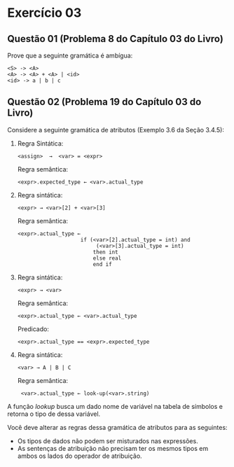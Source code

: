 # Exercício 03

## Questão 01 (Problema 8 do Capítulo 03 do Livro)

Prove que a seguinte gramática é ambígua:

```
<S> -> <A>
<A> -> <A> + <A> | <id>
<id> -> a | b | c
```

## Questão 02 (Problema 19 do Capítulo 03 do Livro)
 Considere a seguinte gramática de atributos (Exemplo 3.6  da Seção 3.4.5):

 1. Regra Sintática: 
    ``` 
    <assign>  →  <var> = <expr>
    ```
 
    Regra semântica: 
    ```
    <expr>.expected_type ← <var>.actual_type
    ```  


 2. Regra sintática:
    ``` 
    <expr> → <var>[2] + <var>[3] 
    ```
    
    Regra semântica: 
    ```
    <expr>.actual_type ←
                        if (<var>[2].actual_type = int) and
                             (<var>[3].actual_type = int)
                            then int
                            else real
                            end if
    ``` 

 3. Regra sintática:
    ```
    <expr> → <var> 
    ```
    Regra semântica:
    ```
    <expr>.actual_type ← <var>.actual_type
    ```
    Predicado:
    ```
    <expr>.actual_type == <expr>.expected_type
    ```
 4. Regra sintática:
    ```
    <var> → A | B | C 
    ```
    Regra semântica:
    ```
     <var>.actual_type ← look-up(<var>.string)
    ```

A função _lookup_ busca um dado nome de variável na tabela de símbolos e retorna o tipo de dessa variável.

Você deve alterar as regras dessa gramática de atributos para as seguintes:

* Os tipos de dados não podem ser misturados nas expressões.
* As sentenças de atribuição não precisam ter os mesmos tipos em ambos os lados do operador de atribuição.
